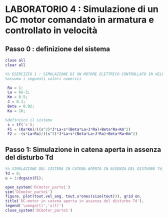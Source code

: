 # LABORATORIO 4 : Simulazione di un DC motor comandato in armatura e controllato in velocità

## Passo 0 : definizione del sistema

```Matlab
close all
clear all

%% ESERCIZIO 1 : SIMULAZIONE DI UN MOTORE ELETTRICO CONTROLLATO IN VELOCITA
%assumo i seguenti valori numerici

 Ra = 1;
 La = 6e-3;
 Km = 0.5;
 J = 0.1;
 Beta = 0.02;
 Ka = 10;

%definisco il sistema
 s = tf('s');
 F1 = (Ka*Km)/((s^2)*J*La+s*(Beta*La+J*Ra)+Beta*Ra+Km^2)
 F2 = -(s*La+Ra)/((s^2)*J*La+s*(Beta*La+J*Ra)+Beta*Ra+Km^2)
```

## Passo 1: Simulazione in catena aperta in assenza del disturbo Td

```Matlab
%% SIMULAZIONE DEL SISTEMA IN CATENA APERTA IN ASSENZA DEL DISTURBO Td
Td = 0;
u = 1/dcgain(F1);

open_system('DCmotor_parte1')
sim('DCmotor_parte1')
figure, plot(tout,vel_ang, tout,u*ones(size(tout))), grid on,
title('DC-motor in catena aperta in assenza del disturbo Td'),
legend('\omega(t)','u(t)')
close_system('DCmotor_parte1')
```
